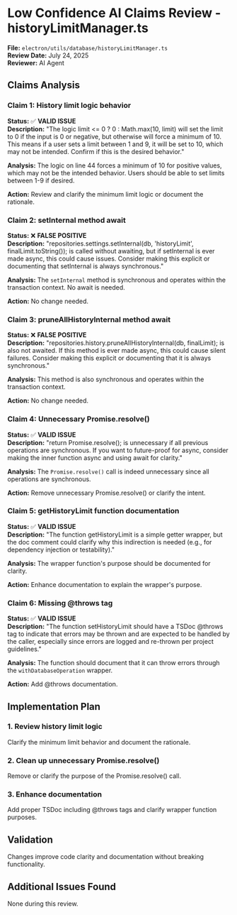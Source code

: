 # Low Confidence AI Claims Review - historyLimitManager.ts

**File:** `electron/utils/database/historyLimitManager.ts`  
**Review Date:** July 24, 2025  
**Reviewer:** AI Agent

## Claims Analysis

### Claim 1: History limit logic behavior

**Status:** ✅ **VALID ISSUE**  
**Description:** "The logic limit <= 0 ? 0 : Math.max(10, limit) will set the limit to 0 if the input is 0 or negative, but otherwise will force a minimum of 10. This means if a user sets a limit between 1 and 9, it will be set to 10, which may not be intended. Confirm if this is the desired behavior."

**Analysis:** The logic on line 44 forces a minimum of 10 for positive values, which may not be the intended behavior. Users should be able to set limits between 1-9 if desired.

**Action:** Review and clarify the minimum limit logic or document the rationale.

### Claim 2: setInternal method await

**Status:** ❌ **FALSE POSITIVE**  
**Description:** "repositories.settings.setInternal(db, 'historyLimit', finalLimit.toString()); is called without awaiting, but if setInternal is ever made async, this could cause issues. Consider making this explicit or documenting that setInternal is always synchronous."

**Analysis:** The `setInternal` method is synchronous and operates within the transaction context. No await is needed.

**Action:** No change needed.

### Claim 3: pruneAllHistoryInternal method await

**Status:** ❌ **FALSE POSITIVE**  
**Description:** "repositories.history.pruneAllHistoryInternal(db, finalLimit); is also not awaited. If this method is ever made async, this could cause silent failures. Consider making this explicit or documenting that it is always synchronous."

**Analysis:** This method is also synchronous and operates within the transaction context.

**Action:** No change needed.

### Claim 4: Unnecessary Promise.resolve()

**Status:** ✅ **VALID ISSUE**  
**Description:** "return Promise.resolve(); is unnecessary if all previous operations are synchronous. If you want to future-proof for async, consider making the inner function async and using await for clarity."

**Analysis:** The `Promise.resolve()` call is indeed unnecessary since all operations are synchronous.

**Action:** Remove unnecessary Promise.resolve() or clarify the intent.

### Claim 5: getHistoryLimit function documentation

**Status:** ✅ **VALID ISSUE**  
**Description:** "The function getHistoryLimit is a simple getter wrapper, but the doc comment could clarify why this indirection is needed (e.g., for dependency injection or testability)."

**Analysis:** The wrapper function's purpose should be documented for clarity.

**Action:** Enhance documentation to explain the wrapper's purpose.

### Claim 6: Missing @throws tag

**Status:** ✅ **VALID ISSUE**  
**Description:** "The function setHistoryLimit should have a TSDoc @throws tag to indicate that errors may be thrown and are expected to be handled by the caller, especially since errors are logged and re-thrown per project guidelines."

**Analysis:** The function should document that it can throw errors through the `withDatabaseOperation` wrapper.

**Action:** Add @throws documentation.

## Implementation Plan

### 1. Review history limit logic

Clarify the minimum limit behavior and document the rationale.

### 2. Clean up unnecessary Promise.resolve()

Remove or clarify the purpose of the Promise.resolve() call.

### 3. Enhance documentation

Add proper TSDoc including @throws tags and clarify wrapper function purposes.

## Validation

Changes improve code clarity and documentation without breaking functionality.

## Additional Issues Found

None during this review.

